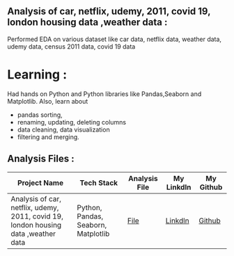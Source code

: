 ## Analysis of car, netflix, udemy,  2011, covid 19, london housing data ,weather data :
Performed EDA on various dataset like car data, netflix data, weather data, udemy data, census 2011 data, covid 19 data

# Learning :
Had hands on Python and Python libraries like Pandas,Seaborn and Matplotlib. 
Also, learn about 
* pandas sorting,
* renaming, updating, deleting columns
* data cleaning, data visualization
* filtering and merging.

## Analysis Files :
|Project Name|Tech Stack | Analysis File | My Linkdln | My Github |
|-|-|-|-|-|
|Analysis of car, netflix, udemy,  2011, covid 19, london housing data ,weather data |Python, Pandas, Seaborn, Matplotlib | [File](https://github.com/shubhammeshram01/Data-Analysis-of-Various-Datasets/blob/main/Combine%20Analysis%20.ipynb) | [Linkdln](https://www.linkedin.com/in/shubhammeshram01/) | [Github](https://github.com/shubhammeshram01) |
